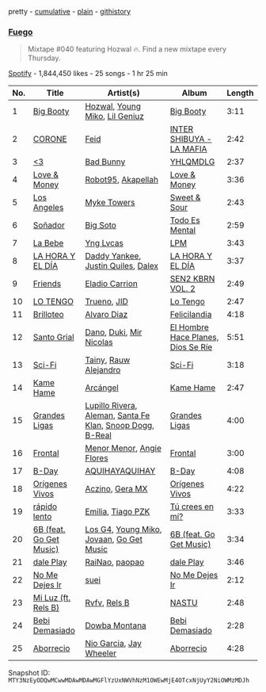 pretty - [cumulative](/playlists/cumulative/37i9dQZF1DX8sljIJzI0oo.md) - [plain](/playlists/plain/37i9dQZF1DX8sljIJzI0oo) - [githistory](https://github.githistory.xyz/mackorone/spotify-playlist-archive/blob/main/playlists/plain/37i9dQZF1DX8sljIJzI0oo)

### [Fuego](https://open.spotify.com/playlist/37i9dQZF1DX8sljIJzI0oo)

> Mixtape \#040 featuring Hozwal 🔥\. Find a new mixtape every Thursday.

[Spotify](https://open.spotify.com/user/spotify) - 1,844,450 likes - 25 songs - 1 hr 25 min

| No. | Title | Artist(s) | Album | Length |
|---|---|---|---|---|
| 1 | [Big Booty](https://open.spotify.com/track/5nBHB9JZjBS087RSDgIEon) | [Hozwal](https://open.spotify.com/artist/1lgtR3WlcFxEy6yPoOh0J2), [Young Miko](https://open.spotify.com/artist/3qsKSpcV3ncke3hw52JSMB), [Lil Geniuz](https://open.spotify.com/artist/7nuTWfojdN0o8d7NGDo71U) | [Big Booty](https://open.spotify.com/album/3a6Zg7J0UPZMl8rujyXgvt) | 3:11 |
| 2 | [CORONE](https://open.spotify.com/track/1A7rUacip28yYERtzuQZ55) | [Feid](https://open.spotify.com/artist/2LRoIwlKmHjgvigdNGBHNo) | [INTER SHIBUYA \- LA MAFIA](https://open.spotify.com/album/4hUQ4FB9GD5oDmw3XHIr0G) | 2:42 |
| 3 | [<3](https://open.spotify.com/track/4MZSqgwlE71CWZ6qQ3gkKm) | [Bad Bunny](https://open.spotify.com/artist/4q3ewBCX7sLwd24euuV69X) | [YHLQMDLG](https://open.spotify.com/album/5lJqux7orBlA1QzyiBGti1) | 2:37 |
| 4 | [Love & Money](https://open.spotify.com/track/4JYVHokdjqjArnqmqTfaUZ) | [Robot95](https://open.spotify.com/artist/30CTTIqrcr82nS6B40j975), [Akapellah](https://open.spotify.com/artist/6fMZytDgX1Q9OV6ndSugym) | [Love & Money](https://open.spotify.com/album/7BAQx3vrxCF02TU4wpK7Te) | 3:36 |
| 5 | [Los Angeles](https://open.spotify.com/track/4UZCqJJ0m4BpA9HCLgws5o) | [Myke Towers](https://open.spotify.com/artist/7iK8PXO48WeuP03g8YR51W) | [Sweet & Sour](https://open.spotify.com/album/006vB71xTBRqzQREjfYREf) | 2:43 |
| 6 | [Soñador](https://open.spotify.com/track/4l6zEAprSxQKx3xL12Yf86) | [Big Soto](https://open.spotify.com/artist/2TQ4CGgxxCWHqa9yYIGDoU) | [Todo Es Mental](https://open.spotify.com/album/0yAA8WlOoYVB08rLOMncnm) | 2:59 |
| 7 | [La Bebe](https://open.spotify.com/track/6odrHMSLjP3aOXC4ipKUC6) | [Yng Lvcas](https://open.spotify.com/artist/1NNRWkhwmcXRimFYSBpB1y) | [LPM](https://open.spotify.com/album/0CPD6yP11H86RohYYNBD76) | 3:43 |
| 8 | [LA HORA Y EL DÍA](https://open.spotify.com/track/1j4yhkxSCEDmiLVKjpYKWq) | [Daddy Yankee](https://open.spotify.com/artist/4VMYDCV2IEDYJArk749S6m), [Justin Quiles](https://open.spotify.com/artist/14zUHaJZo1mnYtn6IBRaRP), [Dalex](https://open.spotify.com/artist/0KPX4Ucy9dk82uj4GpKesn) | [LA HORA Y EL DÍA](https://open.spotify.com/album/3AucKVb9GvQ4pOGaZ8UhFK) | 3:37 |
| 9 | [Friends](https://open.spotify.com/track/4rzWmtnly4bVIi6QGUETV0) | [Eladio Carrion](https://open.spotify.com/artist/5XJDexmWFLWOkjOEjOVX3e) | [SEN2 KBRN VOL\. 2](https://open.spotify.com/album/3lsdB3dY4odywNI42KV6D9) | 2:49 |
| 10 | [LO TENGO](https://open.spotify.com/track/5ynDRNBqzffgtqSSxuIovs) | [Trueno](https://open.spotify.com/artist/2x7PC78TmgqpEIjaGAZ0Oz), [JID](https://open.spotify.com/artist/6U3ybJ9UHNKEdsH7ktGBZ7) | [Lo Tengo](https://open.spotify.com/album/5HZh2hBhcjb55tiTWqOmdU) | 2:47 |
| 11 | [Brilloteo](https://open.spotify.com/track/4EDIAPw93YVubtjKR3OTNk) | [Alvaro Diaz](https://open.spotify.com/artist/5J7rXWjtn5HzUkJ4Jet8Fr) | [Felicilandia](https://open.spotify.com/album/7jg09IJJXi1eigVLZja2hN) | 4:18 |
| 12 | [Santo Grial](https://open.spotify.com/track/71CmmeQnoVpTAlMtxEevaf) | [Dano](https://open.spotify.com/artist/3lIsPQW0jN6sMpiWuiShF0), [Duki](https://open.spotify.com/artist/1bAftSH8umNcGZ0uyV7LMg), [Mir Nicolas](https://open.spotify.com/artist/0wTR1DXxJ3Ok60O4K4U9WT) | [El Hombre Hace Planes, Dios Se Ríe](https://open.spotify.com/album/0xEGQSfKAhZj1yAFj4JMYP) | 5:51 |
| 13 | [Sci\-Fi](https://open.spotify.com/track/5hF1rSgXQ4EPdWdYb8E6q0) | [Tainy](https://open.spotify.com/artist/0GM7qgcRCORpGnfcN2tCiB), [Rauw Alejandro](https://open.spotify.com/artist/1mcTU81TzQhprhouKaTkpq) | [Sci\-Fi](https://open.spotify.com/album/1aVp3b9xC3Wrc0du10sDBu) | 3:18 |
| 14 | [Kame Hame](https://open.spotify.com/track/7xh93gqqo5VBD6tGRp77qv) | [Arcángel](https://open.spotify.com/artist/4SsVbpTthjScTS7U2hmr1X) | [Kame Hame](https://open.spotify.com/album/5mAMMqiX0sebEb7npoeBV8) | 2:47 |
| 15 | [Grandes Ligas](https://open.spotify.com/track/06IceO7e9isF3nX3y7dOTe) | [Lupillo Rivera](https://open.spotify.com/artist/341CfLcUdaBGixB8IJjYwW), [Aleman](https://open.spotify.com/artist/4QFG9KrGWEbr6hNA58CAqE), [Santa Fe Klan](https://open.spotify.com/artist/4tm8CEdm4pkQsEh4jIr9Yp), [Snoop Dogg](https://open.spotify.com/artist/7hJcb9fa4alzcOq3EaNPoG), [B\-Real](https://open.spotify.com/artist/2LiWxiQzuD9nmWQ6NCA8Gd) | [Grandes Ligas](https://open.spotify.com/album/1O9xj7nP0nQ0DQXUY4phFT) | 4:00 |
| 16 | [Frontal](https://open.spotify.com/track/1d0oVJE9NW9cxubVR0PcMw) | [Menor Menor](https://open.spotify.com/artist/2663St0NB1IsbMnlF69AeW), [Angie Flores](https://open.spotify.com/artist/0mtlM0TqGqmfxPDsgIVc6T) | [Frontal](https://open.spotify.com/album/28e7MMir9UFaj0Zo5dm1t3) | 3:00 |
| 17 | [B\-Day](https://open.spotify.com/track/5Sdm6lHMwrh0tSd4pvQxXF) | [AQUIHAYAQUIHAY](https://open.spotify.com/artist/3zMBw1jxFritUP7Mpce68i) | [B\-Day](https://open.spotify.com/album/1hja3Ifsxu0GMwLB5nR5e2) | 4:08 |
| 18 | [Orígenes Vivos](https://open.spotify.com/track/5vClRBOUMbPCdV6WXp9PCG) | [Aczino](https://open.spotify.com/artist/4r1ZDYKzPt3iIjuq8LbT6X), [Gera MX](https://open.spotify.com/artist/2hejA1Dkf8v8R0koF44FvW) | [Orígenes Vivos](https://open.spotify.com/album/1kbseorYh6sNkawXLqS5VD) | 4:22 |
| 19 | [rápido lento](https://open.spotify.com/track/3Tx1gnGvzBYRtEnr3o705w) | [Emilia](https://open.spotify.com/artist/0AqlFI0tz2DsEoJlKSIiT9), [Tiago PZK](https://open.spotify.com/artist/5Y3MV9DZ0d87NnVm56qSY1) | [Tú crees en mí?](https://open.spotify.com/album/4wVrfNzE3Dab7EB1Xn6SHo) | 3:33 |
| 20 | [6B \(feat\. Go Get Music\)](https://open.spotify.com/track/4eWqqT2MQtg6p1gLVuz3oT) | [Los G4](https://open.spotify.com/artist/1uaiSMIzlh2Y6Fx4bC1c6s), [Young Miko](https://open.spotify.com/artist/3qsKSpcV3ncke3hw52JSMB), [Jovaan](https://open.spotify.com/artist/5y1mXGApE4lshXA10gQ0S3), [Go Get Music](https://open.spotify.com/artist/0BKYcWhq6W4TYSLSJk1ZDJ) | [6B \(feat\. Go Get Music\)](https://open.spotify.com/album/0Zt0jTYE1PpUpKeAp9Jd45) | 3:34 |
| 21 | [dale Play](https://open.spotify.com/track/33gFV76PlZtTunQCaqYIJH) | [RaiNao](https://open.spotify.com/artist/42LEQxfXLEuzdqorKBbUVN), [paopao](https://open.spotify.com/artist/5AS4y4rlmbUYDCdg35qmI9) | [dale Play](https://open.spotify.com/album/0Iq5DxqRwkw2Y4uY0zun6V) | 3:46 |
| 22 | [No Me Dejes Ir](https://open.spotify.com/track/2mW5IEbwtAhrdG39dK2fHn) | [suei](https://open.spotify.com/artist/6jEjSPxnwsibG6vPOjkeER) | [No Me Dejes Ir](https://open.spotify.com/album/3FgSiDbVqomjRMbZnfT6Ti) | 2:12 |
| 23 | [Mi Luz \(ft\. Rels B\)](https://open.spotify.com/track/0TkIQ2I48rz4kpk1XpfyHq) | [Rvfv](https://open.spotify.com/artist/2CCgb0KApjfQDuTppovpf8), [Rels B](https://open.spotify.com/artist/2IMZYfNi21MGqxopj9fWx8) | [NASTU](https://open.spotify.com/album/6wl31M47YdcV6eNyfXCjCk) | 2:48 |
| 24 | [Bebi Demasiado](https://open.spotify.com/track/6vfjbHTiVh68wj6XioqhdA) | [Dowba Montana](https://open.spotify.com/artist/39FKVjqhZLz4E1iG77d5AO) | [Bebi Demasiado](https://open.spotify.com/album/1g8IVrqLI8ZwCvBSp0UoCZ) | 2:28 |
| 25 | [Aborrecio](https://open.spotify.com/track/3KSldp6Yh0XIvN0tyPJWK4) | [Nio Garcia](https://open.spotify.com/artist/5hdhHgpxyniooUiQVaPxQ0), [Jay Wheeler](https://open.spotify.com/artist/2cPqdH7XMvwaBJEVjheH8g) | [Aborrecio](https://open.spotify.com/album/69jl774R0WfPrK5v3O21Yg) | 4:28 |

Snapshot ID: `MTY3NzEyODQwMCwwMDAwMDAwMGFlYzUxNWVhNzM1OWEwMjE4OTcxNjUyY2NiOWMzMDJh`
